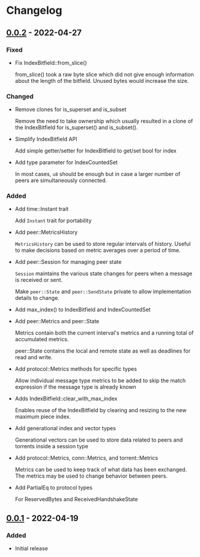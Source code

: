 # Changelog

## [0.0.2] - 2022-04-27

### Fixed

- Fix IndexBitfield::from_slice()

  from_slice() took a raw byte slice which did not give enough
  information about the length of the bitfield. Unused bytes would
  increase the size.

### Changed

- Remove clones for is_superset and is_subset

  Remove the need to take ownership which usually resulted in a clone of
  the IndexBitfield for is_superset() and is_subset().

- Simplify IndexBitfield API

  Add simple getter/setter for IndexBitfield to get/set bool for index

- Add type parameter for IndexCountedSet

  In most cases, `u8` should be enough but in case a larger number of
  peers are simultaneously connected.

### Added

- Add time::Instant trait

  Add `Instant` trait for portability

- Add peer::MetricsHistory

  `MetricsHistory` can be used to store regular intervals of history.
  Useful to make decisions based on metric averages over a period of
  time.

- Add peer::Session for managing peer state

  `Session` maintains the various state changes for peers when a message
  is received or sent.

  Make `peer::State` and `peer::SendState` private to allow
  implementation details to change.

- Add max_index() to IndexBitfield and IndexCountedSet

- Add peer::Metrics and peer::State

  Metrics contain both the current interval's metrics and a running
  total of accumulated metrics.

  peer::State contains the local and remote state as well as deadlines
  for read and write.

- Add protocol::Metrics methods for specific types

  Allow individual message type metrics to be added to skip the match
  expression if the message type is already known

- Adds IndexBitfield::clear_with_max_index

  Enables reuse of the IndexBitfield by clearing and resizing to the new
  maximum piece index.

- Add generational index and vector types

  Generational vectors can be used to store data related to peers and
  torrents inside a session type

- Add protocol::Metrics, conn::Metrics, and torrent::Metrics

  Metrics can be used to keep track of what data has been exchanged. The
  metrics may be used to change behavior between peers.

- Add PartialEq to protocol types

  For ReservedBytes and ReceivedHandshakeState

## [0.0.1] - 2022-04-19

### Added

- Initial release

[Unreleased]: https://github.com/bluk/gen_value/compare/v0.0.1...HEAD
[0.0.2]: https://github.com/bluk/gen_value/compare/v0.0.1...v0.0.2
[0.0.1]: https://github.com/bluk/gen_value/releases/tag/v0.0.1